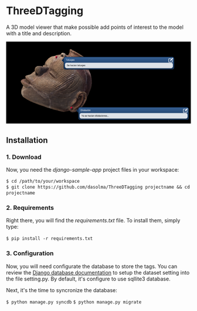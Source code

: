 # ThreeDTagging
A 3D model viewer that make possible add points of interest to the model with a title and description.

![screenshot](static/images/sample_model.png)

## Installation

### 1. Download
Now, you need the *django-sample-app* project files in your workspace:

    $ cd /path/to/your/workspace
    $ git clone https://github.com/dasolma/ThreeDTagging projectname && cd projectname

### 2. Requirements
Right there, you will find the *requirements.txt* file. To install them, simply type:

`$ pip install -r requirements.txt`

### 3. Configuration

Now, you will need configurate the database to store the tags. You can review the [Django database documentation](https://docs.djangoproject.com/en/1.6/ref/databases/) to setup the dataset setting into the file setting.py. By default, it's configure to use sqllite3 database.

Next, it's the time to syncronize the database:

`$ python manage.py syncdb`
`$ python manage.py migrate`

